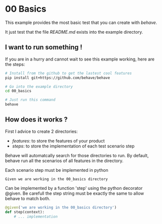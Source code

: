 # 00 Basics

This example provides the most basic test that you can create with *behave*.

It just test that the file *README.md* exists into the example directory.

## I want to run something !

If you are in a hurry and cannot wait to see this example working, here are the steps:

```bash
# Install from the github to get the lastest cool features
pip install git+https://github.com/behave/behave

# Go into the example directory
cd 00_basics

# Just run this command
behave
```

## How does it works ?

First I advice to create 2 directories:

- *features*: to store the features of your product
- *steps*: to store the implementation of each test scenario step

Behave will automatcally search for those directories to run. By default, behave run all the scenarios of all features in the directory.

Each scenario step must be implemented in python

```gherkin
Given we are working in the 00_basics directory
```

Can be implemented by a function 'step' using the python decorator @given. Be carefull the step string must be exactly the same to allow behave to match both.

```python
@given('we are working in the 00_basics directory')
def step(context):
    # ... implementation
```

